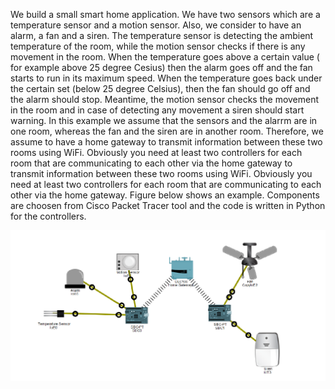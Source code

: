 We build a small smart home application. We have two sensors which are a temperature sensor and a motion sensor. Also, we consider to have an alarm, a fan and a siren. The temperature sensor is detecting the ambient temperature of the room, while the motion sensor checks if there is any movement in the room. When the temperature goes above a certain value ( for example above 25 degree Cesius) then the alarm goes off and the fan starts to run in its maximum speed. When the temperature goes back under the certain set (below 25 degree Celsius), then the fan should go off and the alarm should stop. Meantime, the motion sensor checks the movement in the room and in case of detecting any movement a siren should start warning. In this example we assume that the sensors and the alarrm are in one room, whereas the fan and the siren are in another room. Therefore, we assume to have a home gateway to transmit information between these two rooms using WiFi. Obviously you need at least two controllers for each room that are communicating to each other via the home gateway to transmit information between these two rooms using WiFi. Obviously you need at least two controllers for each room that are communicating to each other via the home gateway. Figure below shows an example. Components are choosen from Cisco Packet Tracer tool and the code is written in Python for the controllers.

![](/smart_home.PNG)
